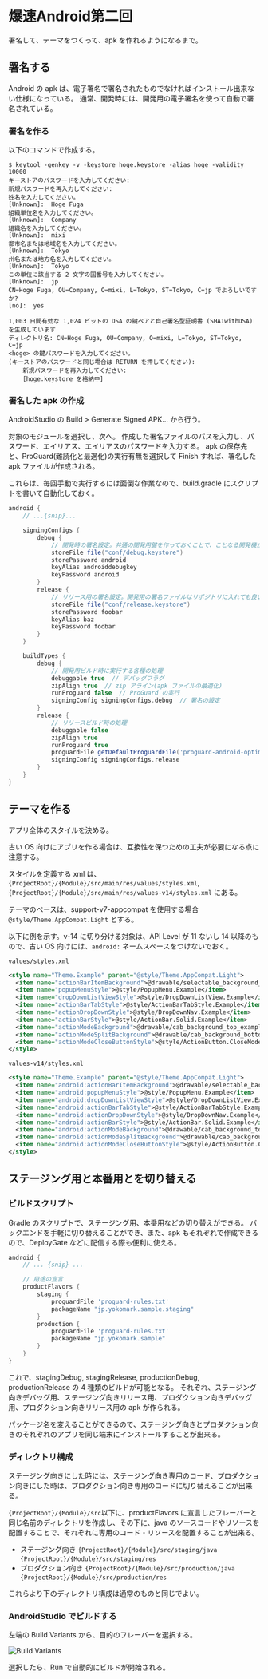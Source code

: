 # 爆速Android第二回

署名して、テーマをつくって、apk を作れるようになるまで。

## 署名する

Android の apk は、電子署名で署名されたものでなければインストール出来ない仕様になっている。
通常、開発時には、開発用の電子署名を使って自動で署名されている。

### 署名を作る

以下のコマンドで作成する。

```shell
$ keytool -genkey -v -keystore hoge.keystore -alias hoge -validity 10000
キーストアのパスワードを入力してください:  
新規パスワードを再入力してください: 
姓名を入力してください。
[Unknown]:  Hoge Fuga
組織単位名を入力してください。
[Unknown]:  Company
組織名を入力してください。
[Unknown]:  mixi
都市名または地域名を入力してください。
[Unknown]:  Tokyo
州名または地方名を入力してください。
[Unknown]:  Tokyo
この単位に該当する 2 文字の国番号を入力してください。
[Unknown]:  jp
CN=Hoge Fuga, OU=Company, O=mixi, L=Tokyo, ST=Tokyo, C=jp でよろしいですか?
[no]:  yes

1,003 日間有効な 1,024 ビットの DSA の鍵ペアと自己署名型証明書 (SHA1withDSA) を生成しています
ディレクトリ名: CN=Hoge Fuga, OU=Company, O=mixi, L=Tokyo, ST=Tokyo, C=jp
<hoge> の鍵パスワードを入力してください。
(キーストアのパスワードと同じ場合は RETURN を押してください):  
    新規パスワードを再入力してください: 
    [hoge.keystore を格納中]
```

### 署名した apk の作成

AndroidStudio の Build > Generate Signed APK... から行う。

対象のモジュールを選択し、次へ。
作成した署名ファイルのパスを入力し、パスワード、エイリアス、エイリアスのパスワードを入力する。
apk の保存先と、ProGuard(難読化と最適化)の実行有無を選択して Finish すれば、署名した apk ファイルが作成される。

これらは、毎回手動で実行するには面倒な作業なので、build.gradle にスクリプトを書いて自動化しておく。

```Groovy
android {
    // ...{snip}...

    signingConfigs {
        debug {
            // 開発時の署名設定。共通の開発用鍵を作っておくことで、ことなる開発機から同じ端末にインストールしようとしたときにも、署名によるコンフリクトが起こらずに済むので設定しておくべき
            storeFile file("conf/debug.keystore")
            storePassword android
            keyAlias androiddebugkey
            keyPassword android
        }
        release {
            // リリース用の署名設定。開発用の署名ファイルはリポジトリに入れても良いが、リリース用はリポジトリに入れないように工夫する。
            storeFile file("conf/release.keystore")
            storePassword foobar
            keyAlias baz
            keyPassword foobar
        }
    }

    buildTypes {
        debug {
            // 開発用ビルド時に実行する各種の処理
            debuggable true  // デバッグフラグ
            zipAlign true  // zip アライン(apk ファイルの最適化)
            runProguard false  // ProGuard の実行
            signingConfig signingConfigs.debug  // 署名の設定
        }
        release {
            // リリースビルド時の処理
            debuggable false
            zipAlign true
            runProguard true
            proguardFile getDefaultProguardFile('proguard-android-optimize.txt')
            signingConfig signingConfigs.release
        }
    }
}
```

## テーマを作る

アプリ全体のスタイルを決める。

古い OS 向けにアプリを作る場合は、互換性を保つための工夫が必要になる点に注意する。

スタイルを定義する xml
は、`{ProjectRoot}/{Module}/src/main/res/values/styles.xml`,
    `{ProjectRoot}/{Module}/src/main/res/values-v14/styles.xml`
にある。

テーマのベースは、support-v7-appcompat を使用する場合
`@style/Theme.AppCompat.Light` とする。

以下に例を示す。v-14 に切り分ける対象は、API Level が 11 ないし 14
以降のもので、古い OS 向けには、`android:` ネームスペースをつけないでおく。

`values/styles.xml`

```xml
<style name="Theme.Example" parent="@style/Theme.AppCompat.Light">
  <item name="actionBarItemBackground">@drawable/selectable_background_example</item>
  <item name="popupMenuStyle">@style/PopupMenu.Example</item>
  <item name="dropDownListViewStyle">@style/DropDownListView.Example</item>
  <item name="actionBarTabStyle">@style/ActionBarTabStyle.Example</item>
  <item name="actionDropDownStyle">@style/DropDownNav.Example</item>
  <item name="actionBarStyle">@style/ActionBar.Solid.Example</item>
  <item name="actionModeBackground">@drawable/cab_background_top_example</item>
  <item name="actionModeSplitBackground">@drawable/cab_background_bottom_example</item>
  <item name="actionModeCloseButtonStyle">@style/ActionButton.CloseMode.Example</item>
</style>
```

`values-v14/styles.xml`

```xml
<style name="Theme.Example" parent="@style/Theme.AppCompat.Light">
  <item name="android:actionBarItemBackground">@drawable/selectable_background_example</item>
  <item name="android:popupMenuStyle">@style/PopupMenu.Example</item>
  <item name="android:dropDownListViewStyle">@style/DropDownListView.Example</item>
  <item name="android:actionBarTabStyle">@style/ActionBarTabStyle.Example</item>
  <item name="android:actionDropDownStyle">@style/DropDownNav.Example</item>
  <item name="android:actionBarStyle">@style/ActionBar.Solid.Example</item>
  <item name="android:actionModeBackground">@drawable/cab_background_top_example</item>
  <item name="android:actionModeSplitBackground">@drawable/cab_background_bottom_example</item>
  <item name="android:actionModeCloseButtonStyle">@style/ActionButton.CloseMode.Example</item>
</style>
```

## ステージング用と本番用とを切り替える

### ビルドスクリプト

Gradle のスクリプトで、ステージング用、本番用などの切り替えができる。
バックエンドを手軽に切り替えることができ、また、apk もそれぞれで作成できるので、DeployGate などに配信する際も便利に使える。

```Groovy
android {
    // ... {snip} ...

    // 用途の宣言
    productFlavors {
        staging {
            proguardFile 'proguard-rules.txt'
            packageName "jp.yokomark.sample.staging"
        }
        production {
            proguardFile 'proguard-rules.txt'
            packageName "jp.yokomark.sample"
        }
    }
}
```

これで、stagingDebug, stagingRelease, productionDebug, productionRelease の 4 種類のビルドが可能となる。
それぞれ、ステージング向きデバッグ用、ステージング向きリリース用、プロダクション向きデバッグ用、プロダクション向きリリース用の apk が作られる。

パッケージ名を変えることができるので、ステージング向きとプロダクション向きのそれぞれのアプリを同じ端末にインストールすることが出来る。

### ディレクトリ構成

ステージング向きにした時には、ステージング向き専用のコード、プロダクション向きにした時は、プロダクション向き専用のコードに切り替えることが出来る。

`{ProjectRoot}/{Module}/src`以下に、productFlavors に宣言したフレーバーと同じ名前のディレクトリを作成し、その下に、java のソースコードやリソースを配置することで、それぞれに専用のコード・リソースを配置することが出来る。

- ステージング向き
  `{ProjectRoot}/{Module}/src/staging/java`
  `{ProjectRoot}/{Module}/src/staging/res`
- プロダクション向き
  `{ProjectRoot}/{Module}/src/production/java`
  `{ProjectRoot}/{Module}/src/production/res`

これらより下のディレクトリ構成は通常のものと同じでよい。

### AndroidStudio でビルドする

左端の Build Variants から、目的のフレーバーを選択する。

![Build Variants](https://raw.github.com/KeithYokoma/BakusokuAndroid/master/docs/2/build_variants.png "Build Variants")

選択したら、Run で自動的にビルドが開始される。
